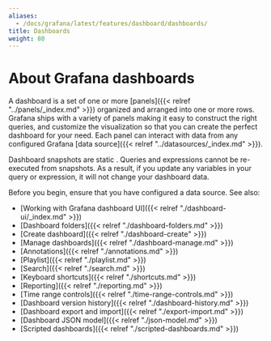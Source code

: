 ```yaml
---
aliases:
  - /docs/grafana/latest/features/dashboard/dashboards/
title: Dashboards
weight: 80
---
```


# About Grafana dashboards

A dashboard is a set of one or more [panels]({{< relref "../panels/_index.md" >}}) organized and arranged into one or more rows. Grafana ships with a variety of panels making it easy to construct the right queries, and customize the visualization so that you can create the perfect dashboard for your need. Each panel can interact with data from any configured Grafana [data source]({{< relref "../datasources/_index.md" >}}).

Dashboard snapshots are static . Queries and expressions cannot be re-executed from snapshots. As a result, if you update any variables in your query or expression, it will not change your dashboard data.

Before you begin, ensure that you have configured a data source. See also:

- [Working with Grafana dashboard UI]({{< relref "./dashboard-ui/_index.md" >}})
- [Dashboard folders]({{< relref "./dashboard-folders.md" >}})
- [Create dashboard]({{< relref "./dashboard-create" >}})
- [Manage dashboards]({{< relref "./dashboard-manage.md" >}})
- [Annotations]({{< relref "./annotations.md" >}})
- [Playlist]({{< relref "./playlist.md" >}})
- [Search]({{< relref "./search.md" >}})
- [Keyboard shortcuts]({{< relref "./shortcuts.md" >}})
- [Reporting]({{< relref "./reporting.md" >}})
- [Time range controls]({{< relref "./time-range-controls.md" >}})
- [Dashboard version history]({{< relref "./dashboard-history.md" >}})
- [Dashboard export and import]({{< relref "./export-import.md" >}})
- [Dashboard JSON model]({{< relref "./json-model.md" >}})
- [Scripted dashboards]({{< relref "./scripted-dashboards.md" >}})
